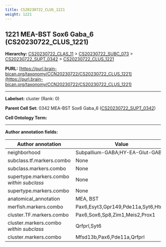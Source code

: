 ```yaml
---
title: CS20230722_CLUS_1221
weight: 1221
---
```

## 1221 MEA-BST Sox6 Gaba_6 (CS20230722_CLUS_1221)
<b>Hierarchy: </b>
[CS20230722_CLAS_11](../CS20230722_CLAS_11) >
[CS20230722_SUBC_073](../CS20230722_SUBC_073) >
[CS20230722_SUPT_0342](../CS20230722_SUPT_0342) >
[CS20230722_CLUS_1221](../CS20230722_CLUS_1221)

**PURL:** [https://purl.brain-bican.org/taxonomy/CCN20230722/CS20230722_CLUS_1221](https://purl.brain-bican.org/taxonomy/CCN20230722/CS20230722_CLUS_1221)

---


**Labelset:** cluster (Rank: 0)

**Parent Cell Set:** 0342 MEA-BST Sox6 Gaba_6 ([CS20230722_SUPT_0342](../CS20230722_SUPT_0342))



**Cell Ontology Term:** 

[MARKER GENES.]: #


---

[TRANSFERRED ANNOTATIONS.]: #


[AUTHOR ANNOTATION FIELDS.]: #


**Author annotation fields:**

| Author annotation | Value |
|-------------------|-------|
|neighborhood|Subpallium-GABA;HY-EA-Glut-GABA|
|subclass.tf.markers.combo|None|
|subclass.markers.combo|None|
|supertype.markers.combo _within subclass_|None|
|supertype.markers.combo|None|
|anatomical_annotation|MEA, BST|
|merfish.markers.combo|Pax6,Esyt3,Gpr149,Pde11a,Syt6,Htr2a|
|cluster.TF.markers.combo|Pax6,Sox6,Sp8,Zim1,Meis2,Prox1|
|cluster.markers.combo _within subclass_|Qrfprl,Syt6|
|cluster.markers.combo|Mfsd13b,Pax6,Pde11a,Qrfprl|

